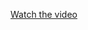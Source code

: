 

[Watch the video](https://github.com/sandamal97/modern-image-slider/assets/95282280/885b8984-7cb6-4eda-801a-4687eb47eea7)

